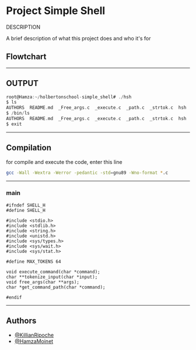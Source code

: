 
# Project Simple Shell

DESCRIPTION

A brief description of what this project does and who it's for

## Flowtchart



---
## OUTPUT

```c
root@Hamza:~/holbertonschool-simple_shell# ./hsh
$ ls
AUTHORS  README.md  _Free_args.c  _execute.c  _path.c  _strtok.c  hsh  main.h  man_1_simple_shell  shell.c
$ /bin/ls
AUTHORS  README.md  _Free_args.c  _execute.c  _path.c  _strtok.c  hsh  main.h  man_1_simple_shell  shell.c
$ exit
```

---
## Compilation

for compile and execute the code, enter this line




```bash
gcc -Wall -Wextra -Werror -pedantic -std=gnu89 -Wno-format *.c
```

---

### main

```
#ifndef SHELL_H
#define SHELL_H

#include <stdio.h>
#include <stdlib.h>
#include <string.h>
#include <unistd.h>
#include <sys/types.h>
#include <sys/wait.h>
#include <sys/stat.h>

#define MAX_TOKENS 64

void execute_command(char *command);
char **tokenize_input(char *input);
void free_args(char **args);
char *get_command_path(char *command);

#endif
```

---

## Authors

- [@KillianRipoche](https://github.com/KillianRipoche)
- [@HamzaMoinet](https://www.github.com/HamzaMoinet)
